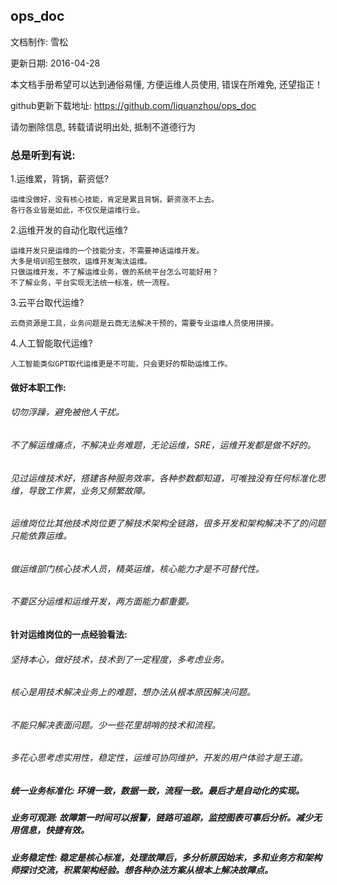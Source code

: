 ## ops_doc

  文档制作: 雪松
  
  更新日期: 2016-04-28
  
  本文档手册希望可以达到通俗易懂, 方便运维人员使用, 错误在所难免, 还望指正！

  github更新下载地址:  https://github.com/liquanzhou/ops_doc
  
  请勿删除信息, 转载请说明出处, 抵制不道德行为
  
  
  
  
  
  
### 总是听到有说: 
  
1.运维累，背锅，薪资低?

    运维没做好，没有核心技能，肯定是累且背锅，薪资涨不上去。
    各行各业皆是如此，不仅仅是运维行业。

2.运维开发的自动化取代运维?

    运维开发只是运维的一个技能分支，不需要神话运维开发。
    大多是培训招生鼓吹，运维开发淘汰运维。
    只做运维开发，不了解运维业务，做的系统平台怎么可能好用？
    不了解业务，平台实现无法统一标准，统一流程。

3.云平台取代运维?

    云商资源是工具，业务问题是云商无法解决干预的，需要专业运维人员使用拼接。

4.人工智能取代运维?

    人工智能类似GPT取代运维更是不可能，只会更好的帮助运维工作。
  


#### 做好本职工作:

###### 切勿浮躁，避免被他人干扰。

###### 不了解运维痛点，不解决业务难题，无论运维，SRE，运维开发都是做不好的。

###### 见过运维技术好，搭建各种服务效率，各种参数都知道，可唯独没有任何标准化思维，导致工作累，业务又频繁故障。

###### 运维岗位比其他技术岗位更了解技术架构全链路，很多开发和架构解决不了的问题只能依靠运维。

###### 做运维部门核心技术人员，精英运维，核心能力才是不可替代性。
    
###### 不要区分运维和运维开发，两方面能力都重要。
 
 


#### 针对运维岗位的一点经验看法:
  
###### 坚持本心，做好技术，技术到了一定程度，多考虑业务。
###### 核心是用技术解决业务上的难题，想办法从根本原因解决问题。
###### 不能只解决表面问题。少一些花里胡哨的技术和流程。
###### 多花心思考虑实用性，稳定性，运维可协同维护，开发的用户体验才是王道。




##### 统一业务标准化: 环境一致，数据一致，流程一致。最后才是自动化的实现。
  
##### 业务可观测: 故障第一时间可以报警，链路可追踪，监控图表可事后分析。减少无用信息，快捷有效。
  
##### 业务稳定性: 稳定是核心标准，处理故障后，多分析原因始末，多和业务方和架构师探讨交流，积累架构经验。想各种办法方案从根本上解决故障点。
  
  


